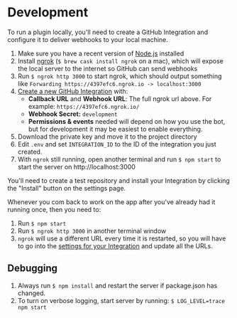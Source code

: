 # Development

To run a plugin locally, you'll need to create a GitHub Integration and configure it to deliver webhooks to your local machine.

1. Make sure you have a recent version of [Node.js](https://nodejs.org/) installed
1. Install [ngrok](https://ngrok.com/download) (`$ brew cask install ngrok` on a mac), which will expose the local server to the internet so GitHub can send webhooks
1. Run `$ ngrok http 3000` to start ngrok, which should output something like `Forwarding https://4397efc6.ngrok.io -> localhost:3000`
1. [Create a new GitHub Integration](https://github.com/settings/integrations/new) with:
    - **Callback URL** and **Webhook URL**: The full ngrok url above. For example: `https://4397efc6.ngrok.io/`
    - **Webhook Secret:** `development`
    - **Permissions & events** needed will depend on how you use the bot, but for development it may be easiest to enable everything.
1. Download the private key and move it to the project directory
1. Edit `.env` and set `INTEGRATION_ID` to the ID of the integration you just created.
1. With `ngrok` still running, open another terminal and run `$ npm start` to start the server on http://localhost:3000

You'll need to create a test repository and install your Integration by clicking the "Install" button on the settings page.

Whenever you com back to work on the app after you've already had it running once, then you need to:

1. Run `$ npm start`
1. Run `$ ngrok http 3000` in another terminal window
1. `ngrok` will use a different URL every time it is restarted, so you will have to go into the [settings for your Integration](https://github.com/settings/integrations) and update all the URLs.

## Debugging

1. Always run `$ npm install` and restart the server if package.json has changed.
1. To turn on verbose logging, start server by running: `$ LOG_LEVEL=trace npm start`
